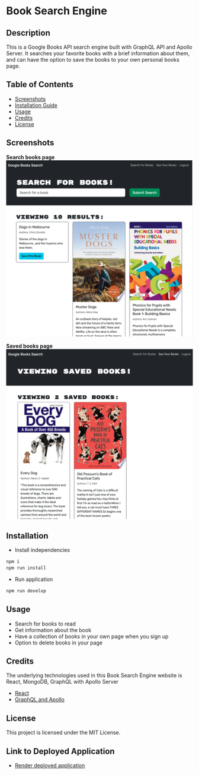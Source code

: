 # Book Search Engine

## Description

This is a Google Books API search engine built with GraphQL API and Apollo Server. It searches your favorite books with a brief information about them, and can have the option to save the books to your own personal books page.

## Table of Contents

- [Screenshots](#screenshots)
- [Installation Guide](#installation)
- [Usage](#usage)
- [Credits](#credits)
- [License](#license)

## Screenshots

**Search books page**
![Search](./assets/images/searchbook.png)

**Saved books page**
![Saved](./assets/images/savebook.png)

## Installation

- Install independencies

```bash
npm i
npm run install
```

- Run application

```bash
npm run develop
```

## Usage

- Search for books to read
- Get information about the book
- Have a collection of books in your own page when you sign up
- Option to delete books in your page

## Credits

The underlying technologies used in this Book Search Engine website is React, MongoDB, GraphQL with Apollo Server

- [React](https://legacy.reactjs.org/docs/getting-started.html)
- [GraphQL and Apollo](https://www.apollographql.com/tutorials/)

## License

This project is licensed under the MIT License.

## Link to Deployed Application

- [Render deployed application](https://book-search-engine-qmnh.onrender.com)
